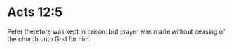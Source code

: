 # Acts 12:5

Peter therefore was kept in prison: but prayer was made without ceasing of the church unto God for him.